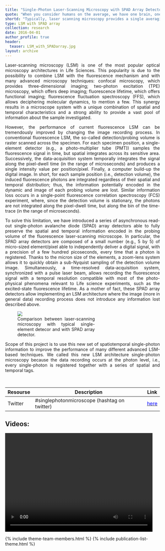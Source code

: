 ```yaml
---
title: "Single-Photon Laser-Scanning Microscopy with SPAD Array Detector"
quote: "When you consider humans on the average, we have one brain, one heart, two lungs, two kidneys,....one ovary, one testicle (Prof. Steven M. Block)."
shortd: "Typically, laser scanning microscopy provides a single averaging intensity value for each pixel/position of the sample, i.e., a value for each detection volumes. Surely, this averaging/integrating process discards inportant information, such as the temporal dynamics, and the spatial distribution of detection volume image. To overcoem this limitation, we have recently introdued a single-photon detector array able to register photon one at a time. In short, the detector allows to tag photons temporally (with picoseconds preciosion) and spatially (with nanometres precision). The aims of this set of projects is to open to a new imaging paradigma able to take advantags of this new single-photon dataset. We call this paradigma single-photon microscopy." 
type: LSM with SPAD array
collection: research
date: 2016-04-01
author_profile: true
header:
  teaser: LSM_with_SPADarray.jpg
layout: archive
---
```


<div style="text-align: justify">
Laser-scanning microscopy (LSM) is one of the most popular optical microscopy architectures in Life Sciences. This popularity is due to the possibility to combine LSM with the fluorescence mechanism and with many advanced microscopy techniques: confocal microscopy, which provides three-dimensional imaging; two-photon excitation (TPE) microscopy, which offers deep imaging; fluorescence lifetime, which offers functional imaging; fluorescence fluctuation spectroscopy (FFS), which allows deciphering molecular dynamics, to mention a few. This synergy results in a  microscope system with a unique combination of spatial and temporal characteristics and a strong ability to provide a vast pool of information about the sample investigated.
  
However, the performance of current fluorescence LSM can be tremendously improved by changing the image recording process. In conventional fluorescence LSM, the so-called detection/probing volume is raster scanned across the specimen. For each specimen position, a single-element detector (e.g., a photo-multiplier tube (PMT)) samples the fluorescence signal in time, but spatial integrates across its sensitive area. Successively, the data-acquisition system temporally integrates the signal along the pixel-dwell time (in the range of microseconds) and produces a single intensity value per position/pixel. Finally, a computer build-up the digital image. In short, for each sample position (i.e., detection volume), the induced fluorescence photons are integrated regardless of their spatial and temporal distribution; thus, the information potentially encoded in the dynamic and image of each probing volume are lost. Similar information loss occurs in a single-point fluorescence correlation spectroscopy (FCS) experiment, where, since the detection volume is stationary, the photons are not integrated along the pixel-dwell time, but along the bin of the time-trace (in the range of microseconds).

To solve this limitation, we have introduced a series of asynchronous read-out single-photon avalanche diode (SPAD) array detectors able to fully preserve the spatial and temporal information encoded in the probing volume of the fluorescence laser-scanning microscope. In particular, the SPAD array detectors are composed of a small number (e.g., 5 by 5) of micro-sized element/pixel able to independently deliver a digital signal, with a precision of a few hundred picoseconds, every time that a photon is registered. Thanks to the micron size of the elements, a zoom-lens system allows it to quickly obtain a sub-Nyquist sampling of the detection volume image. Simultaneously, a time-resolved data-acquisition system, synchronized with a pulse laser beam, allows recording the fluorescence signal with a temporal resolution compatible with most of the photo-physical phenomena relevant to Life science experiments, such as the excited-state fluorescence lifetime. As a mother of fact, these SPAD array detectors allow implementing an LSM architecture where the image (more in general data) recording process does not introduce any information lost described above.

<figure style="width: 50%" class="align-center">
<img src='/images/SinglePhotonsMicroscopy.jpg'>
<figcaption>Comparison between laser-scanning microscopy with typical single-element detecor and with SPAD array detector.</figcaption>
</figure>

Scope of this project is to use this new set of spatiotemporal single-photon information to improve the performance of many different advanced LSM-based techniques. We called this new LSM architecture single-photon microscopy because the data recording occurs at the photon level, i.e., every single-photon is registered together with a series of spatial and temporal tags.
</div>

<br>

| Resourse | Description | Link |
| --- | --- | --- |
| Twitter | #singlephotonmicroscope (hashtag on twitter) | <a href="https://twitter.com/hashtag/singlephotonmicroscopy?src=hashtag_click"><span style="color:blue">here</span></a> |

<h2> Videos: </h2>
<video width="480" height="320" controls="controls" class="align-center">
<source src="/videos/VicidominiG_SIF_2020_max_compression.mp4" type="video/mp4">
</video>

{% include theme-team-members.html %}
{% include publication-list-theme.html %}

